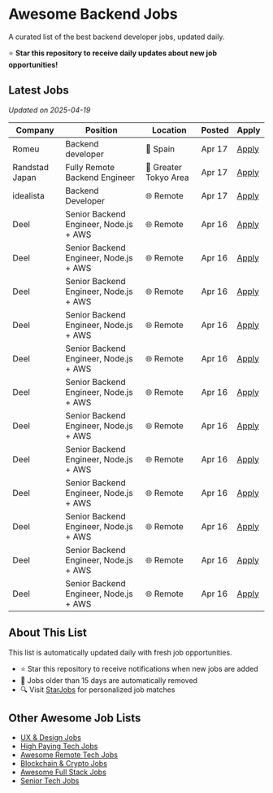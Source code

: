 # Awesome Backend Jobs

A curated list of the best backend developer jobs, updated daily.

⭐ **Star this repository to receive daily updates about new job opportunities!**

## Latest Jobs

*Updated on 2025-04-19*

| Company | Position | Location | Posted | Apply |
| ------- | -------- | -------- | ------ | ------ |
| Romeu | Backend developer | 📍 Spain | Apr 17 | [Apply](https://starjobs.dev/jobs/cd2f00c1b1b946b398b4c2feff5842ef?utm=github) |
| Randstad Japan | Fully Remote Backend Engineer | 📍 Greater Tokyo Area | Apr 17 | [Apply](https://starjobs.dev/jobs/296bfd170c02448d8a42a5c70280c456?utm=github) |
| idealista | Backend Developer | 🌐 Remote | Apr 17 | [Apply](https://starjobs.dev/jobs/65c2c1b4d4a443ecb262bab7d2f91833?utm=github) |
| Deel | Senior Backend Engineer, Node.js + AWS | 🌐 Remote | Apr 16 | [Apply](https://starjobs.dev/jobs/15572375e6224470859e02f3e8b673e9?utm=github) |
| Deel | Senior Backend Engineer, Node.js + AWS | 🌐 Remote | Apr 16 | [Apply](https://starjobs.dev/jobs/d6d4e201899c4a68aa38e7ee49bbf964?utm=github) |
| Deel | Senior Backend Engineer, Node.js + AWS | 🌐 Remote | Apr 16 | [Apply](https://starjobs.dev/jobs/a3d88025c37e4d7c95bca81eb3454d0f?utm=github) |
| Deel | Senior Backend Engineer, Node.js + AWS | 🌐 Remote | Apr 16 | [Apply](https://starjobs.dev/jobs/55d378cbbc0046c2b83997aa130774df?utm=github) |
| Deel | Senior Backend Engineer, Node.js + AWS | 🌐 Remote | Apr 16 | [Apply](https://starjobs.dev/jobs/d22037bb2e9c48fa95e14959b0e8cdf9?utm=github) |
| Deel | Senior Backend Engineer, Node.js + AWS | 🌐 Remote | Apr 16 | [Apply](https://starjobs.dev/jobs/14ea0839d343427391a7d4432dcab85c?utm=github) |
| Deel | Senior Backend Engineer, Node.js + AWS | 🌐 Remote | Apr 16 | [Apply](https://starjobs.dev/jobs/dae4f4622a3a4a9a8b9fc606958a22ad?utm=github) |
| Deel | Senior Backend Engineer, Node.js + AWS | 🌐 Remote | Apr 16 | [Apply](https://starjobs.dev/jobs/24a799608ac24751b08d2649cf80bb77?utm=github) |
| Deel | Senior Backend Engineer, Node.js + AWS | 🌐 Remote | Apr 16 | [Apply](https://starjobs.dev/jobs/0846ed1579274dcd927ece85c5979284?utm=github) |
| Deel | Senior Backend Engineer, Node.js + AWS | 🌐 Remote | Apr 16 | [Apply](https://starjobs.dev/jobs/7d339b80f7f04d1e9e24fe65846411d8?utm=github) |
| Deel | Senior Backend Engineer, Node.js + AWS | 🌐 Remote | Apr 16 | [Apply](https://starjobs.dev/jobs/6846cf55a1f944d79fb371deabf9a19a?utm=github) |
| Deel | Senior Backend Engineer, Node.js + AWS | 🌐 Remote | Apr 16 | [Apply](https://starjobs.dev/jobs/0aa13f006f30466a9e0289f9f0555960?utm=github) |


## About This List

This list is automatically updated daily with fresh job opportunities.

* ⭐ Star this repository to receive notifications when new jobs are added
* 🔄 Jobs older than 15 days are automatically removed
* 🔍 Visit [StarJobs](https://starjobs.dev?utm=github) for personalized job matches

## Other Awesome Job Lists

* [UX & Design Jobs](https://github.com/bansalnagesh/ux-design-jobs)
* [High Paying Tech Jobs](https://github.com/bansalnagesh/high-paying-tech-jobs)
* [Awesome Remote Tech Jobs](https://github.com/bansalnagesh/awesome-remote-tech-jobs)
* [Blockchain & Crypto Jobs](https://github.com/bansalnagesh/blockchain-crypto-jobs)
* [Awesome Full Stack Jobs](https://github.com/bansalnagesh/awesome-fullstack-jobs)
* [Senior Tech Jobs](https://github.com/bansalnagesh/senior-tech-jobs)
